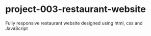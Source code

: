 # project-003-restaurant-website
Fully responsive restaurant website designed using html, css and JavaScript
